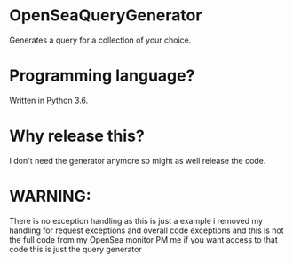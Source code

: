 # OpenSeaQueryGenerator
Generates a query for a collection of your choice.
# Programming language?
Written in Python 3.6.
# Why release this?
I don't need the generator anymore so might as well release the code.
# WARNING:
There is no exception handling as this is just a example i removed my handling for request exceptions and overall code exceptions and this is not the full code from my OpenSea monitor PM me if you want access to that code this is just the query generator

